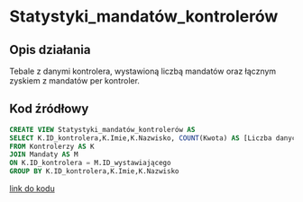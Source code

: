 # Statystyki_mandatów_kontrolerów

## Opis działania

Tebale z danymi kontrolera, wystawioną liczbą mandatów oraz łącznym zyskiem z mandatów per kontroler.

## Kod źródłowy

```sql
CREATE VIEW Statystyki_mandatów_kontrolerów AS
SELECT K.ID_kontrolera,K.Imie,K.Nazwisko, COUNT(Kwota) AS [Liczba danych mandatów], SUM(Kwota) AS [Suma zł za wszystkie mandaty dane przez kontrolera] 
FROM Kontrolerzy AS K
JOIN Mandaty AS M 
ON K.ID_kontrolera = M.ID_wystawiającego
GROUP BY K.ID_kontrolera,K.Imie,K.Nazwisko
```

[link do kodu](../../views/Statystyki_mandatów_kontrolerów.sql)
